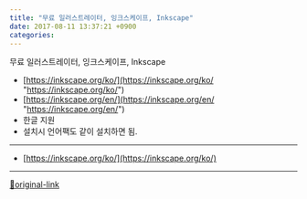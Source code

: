 ```yaml
---
title: "무료 일러스트레이터, 잉크스케이프, Inkscape"
date: 2017-08-11 13:37:21 +0900
categories: 
---
```

  

무료 일러스트레이터, 잉크스케이프, Inkscape  


- [https://inkscape.org/ko/](https://inkscape.org/ko/ "https://inkscape.org/ko/")
- [https://inkscape.org/en/](https://inkscape.org/en/ "https://inkscape.org/en/")
- 한글 지원
- 설치시 언어팩도 같이 설치하면 됨.






***
+ [https://inkscape.org/ko/](https://inkscape.org/ko/)


***
[🔗original-link](http://www.mins01.com/mh/tech/read/1101)